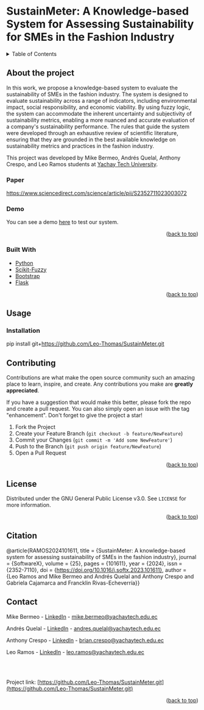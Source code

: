 # SustainMeter: A Knowledge-based System for Assessing Sustainability for SMEs in the Fashion Industry

<details>
  <summary>Table of Contents</summary>
  <ol>
    <li>
      <a href="#about-the-project">About the project</a>
    </li>
    <li><a href="#usage">Usage</a>
    </li>
    <li><a href="#contributing">Contributing</a></li>
    <li><a href="#license">License</a></li>
    <li><a href="#contact">Contact</a></li>
  </ol>
</details>

<!-- ABOUT THE PROJECT -->
## About the project

In this work, we propose a knowledge-based system to evaluate the sustainability of SMEs in the fashion industry. The system is designed to evaluate sustainability across a range of indicators, including environmental impact, social responsibility, and economic viability. By using fuzzy logic, the system can accommodate the inherent uncertainty and subjectivity of sustainability metrics, enabling a more nuanced and accurate evaluation of a company's sustainability performance. The rules that guide the system were developed through an exhaustive review of scientific literature, ensuring that they are grounded in the best available knowledge on sustainability metrics and practices in the fashion industry.

This project was developed by Mike Bermeo, Andrés Quelal, Anthony Crespo, and Leo Ramos students at [Yachay Tech University](https://www.yachaytech.edu.ec/en/).

### Paper

https://www.sciencedirect.com/science/article/pii/S2352711023003072

### Demo

You can see a demo [here](http://mariscoboliviano.pythonanywhere.com/) to test our system.

<p align="right">(<a href="#top">back to top</a>)</p>



### Built With
* [Python](https://www.python.org/)
* [Scikit-Fuzzy](https://pypi.org/project/scikit-fuzzy/)
* [Bootstrap](https://getbootstrap.com/)
* [Flask](https://flask.palletsprojects.com/en/2.2.x/)

<p align="right">(<a href="#top">back to top</a>)</p>

<!-- GETTING STARTED -->
## Usage

### Installation

pip install git+https://github.com/Leo-Thomas/SustainMeter.git
<!-- CONTRIBUTING -->
## Contributing

Contributions are what make the open source community such an amazing place to learn, inspire, and create. Any contributions you make are **greatly appreciated**.

If you have a suggestion that would make this better, please fork the repo and create a pull request. You can also simply open an issue with the tag "enhancement".
Don't forget to give the project a star!

1. Fork the Project
2. Create your Feature Branch (`git checkout -b feature/NewFeature`)
3. Commit your Changes (`git commit -m 'Add some NewFeature'`)
4. Push to the Branch (`git push origin feature/NewFeature`)
5. Open a Pull Request

<p align="right">(<a href="#top">back to top</a>)</p>



<!-- LICENSE -->
## License

Distributed under the GNU General Public License v3.0. See `LICENSE` for more information.

<p align="right">(<a href="#top">back to top</a>)</p>


<!-- CITAITON -->
## Citation

@article{RAMOS2024101611,
title = {SustainMeter: A knowledge-based system for assessing sustainability of SMEs in the fashion industry},
journal = {SoftwareX},
volume = {25},
pages = {101611},
year = {2024},
issn = {2352-7110},
doi = {https://doi.org/10.1016/j.softx.2023.101611},
author = {Leo Ramos and Mike Bermeo and Andrés Quelal and Anthony Crespo and Gabriela Cajamarca and Francklin Rivas-Echeverría}}

<!-- CONTACT -->
## Contact

Mike Bermeo - [LinkedIn](https://www.linkedin.com/in/mike-bermeo-1a8869128/) - mike.bermeo@yachaytech.edu.ec

Andrés Quelal - [LinkedIn](https://www.linkedin.com/in/andresq99/) - andres.quelal@yachaytech.edu.ec

Anthony Crespo - [LinkedIn](https://www.linkedin.com/in/anthony-crespo20/) - brian.crespo@yachaytech.edu.ec

Leo Ramos - [LinkedIn](https://www.linkedin.com/in/leo-thomas-ramos/) - leo.ramos@yachaytech.edu.ec

<br>
<br>

Project link: [https://github.com/Leo-Thomas/SustainMeter.git](https://github.com/Leo-Thomas/SustainMeter.git)

<p align="right">(<a href="#top">back to top</a>)</p>
